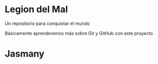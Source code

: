 # Legion del Mal

Un repositorio para conquistar el mundo

Básicamente aprenderemos más sobre Git y GitHub con este proyecto

# Jasmany
